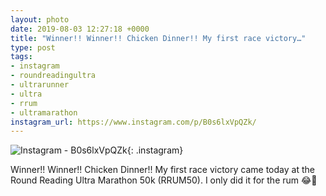 ```yaml
---
layout: photo
date: 2019-08-03 12:27:18 +0000
title: "Winner!! Winner!! Chicken Dinner!! My first race victory…"
type: post
tags:
- instagram
- roundreadingultra
- ultrarunner
- ultra
- rrum
- ultramarathon
instagram_url: https://www.instagram.com/p/B0s6lxVpQZk/
---
```


![Instagram - B0s6lxVpQZk](https://gonefora.run/img/B0s6lxVpQZk.jpg){: .instagram}

Winner!! Winner!! Chicken Dinner!! My first race victory came today at the Round Reading Ultra Marathon 50k (RRUM50). I only did it for the rum 😂🤣      
